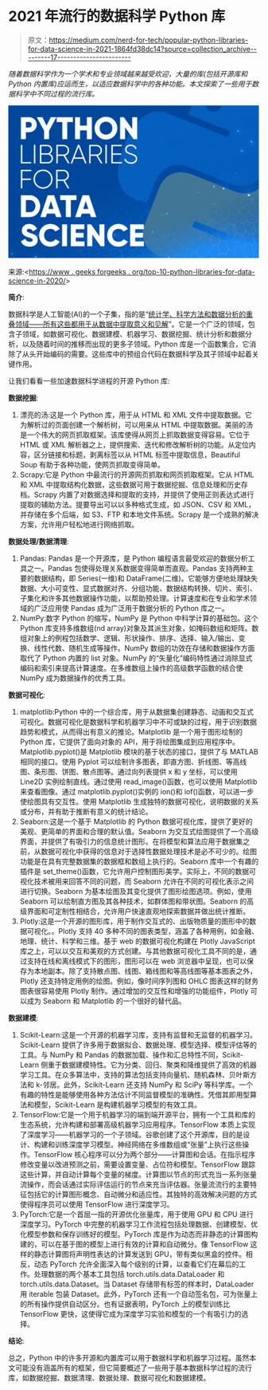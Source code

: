 # 2021 年流行的数据科学 Python 库

> 原文：<https://medium.com/nerd-for-tech/popular-python-libraries-for-data-science-in-2021-1864fd38dc14?source=collection_archive---------17----------------------->

*随着数据科学作为一个学术和专业领域越来越受欢迎，大量的库(包括开源库和 Python 内置库)应运而生，以适应数据科学中的各种功能。本文探索了一些用于数据科学中不同过程的流行库。*

![](img/69d32d4e086ef93bae91211f70a99341.png)

来源:<[https://www . geeks forgeeks . org/top-10-python-libraries-for-data-science-in-2020/](https://www.geeksforgeeks.org/top-10-python-libraries-for-data-science-in-2020/)>

**简介**:

数据科学是人工智能(AI)的一个子集，指的是“[统计学、科学方法和数据分析的重叠领域——所有这些都用于从数据中提取意义和见解](https://www.oracle.com/in/data-science/what-is-data-science/#difference)”。它是一个广泛的领域，包含子领域，如数据可视化、数据建模、机器学习、数据挖掘、统计分析和数据分析，以及随着时间的推移而出现的更多子领域。Python 库是一个函数集合，它消除了从头开始编码的需要。这些库中的预组合代码在数据科学及其子领域中起着关键作用。

让我们看看一些加速数据科学进程的开源 Python 库:

**数据挖掘**:

1.  漂亮的汤:这是一个 Python 库，用于从 HTML 和 XML 文件中提取数据。它为解析过的页面创建一个解析树，可以用来从 HTML 中提取数据。美丽的汤是一个伟大的网页抓取框架。该库使得从网页上抓取数据变得容易。它位于 HTML 或 XML 解析器之上，提供搜索、迭代和修改解析树的功能。从定位内容，区分链接和标题，剥离标签以从 HTML 标签中提取信息，Beautiful Soup 有助于各种功能，使网页抓取变得简单。
2.  Scrapy:它是 Python 中最流行的开源网页抓取和网页抓取框架。它从 HTML 和 XML 中提取结构化数据，这些数据可用于数据挖掘、信息处理和历史存档。Scrapy 内置了对数据选择和提取的支持，并提供了使用正则表达式进行提取的辅助方法。提要导出可以以多种格式生成，如 JSON、CSV 和 XML，并存储在多个后端，如 S3、FTP 和本地文件系统。Scrapy 是一个成熟的解决方案，允许用户轻松地进行网络抓取。

**数据处理/数据清理**:

1.  Pandas: Pandas 是一个开源库，是 Python 编程语言最受欢迎的数据分析工具之一。Pandas 包使得处理关系数据变得简单而直观。Pandas 支持两种主要的数据结构，即 Series(一维)和 DataFrame(二维)。它能够方便地处理缺失数据、大小可变性、显式数据对齐、分组功能、数据结构转换、切片、索引、子集化和许多其他数据操作功能，以帮助预处理。计算速度和在专业和学术领域的广泛应用使 Pandas 成为广泛用于数据分析的 Python 库之一。
2.  NumPy:数字 Python 的缩写，NumPy 是 Python 中科学计算的基础包。这个 Python 库支持多维数组(nd array)对象及其派生对象，如掩码数组和矩阵。数组对象上的例程包括数学、逻辑、形状操作、排序、选择、输入/输出、变换、线性代数、随机生成等操作。NumPy 数组的功效在存储和数据操作方面取代了 Python 内置的 list 对象。NumPy 的“矢量化”编码特性通过消除显式编码和索引来提高计算速度。在多维数组上操作的高级数学函数的结合使 NumPy 成为数据操作的优秀工具。

**数据可视化**:

1.  matplotlib:Python 中的一个综合库，用于从数据集创建静态、动画和交互式可视化。数据可视化是数据科学和机器学习中不可或缺的过程，用于识别数据趋势和模式，从而得出有意义的推论。Matplotlib 是一个用于图形绘制的 Python 库，它提供了面向对象的 API，用于将绘图集成到应用程序中。Matplotlib.pyplot()是 Matplotlib 模块的基于状态的接口，提供了与 MATLAB 相同的接口。使用 Pyplot 可以绘制许多图表，即直方图、折线图、等高线图、条形图、饼图、散点图等。通过向列表提供 x 和 y 坐标，可以使用 Line2D 实例绘制直线。通过使用 read_image()函数，也可以使用 Matplotlib 来查看图像。通过 matplotlib.pyplot()实例的 ion()和 iof()函数，可以进一步使绘图具有交互性。使用 Matplotlib 生成独特的数据可视化，说明数据的关系或分布，并有助于推断有意义的统计结论。
2.  Seaborn:这是一个基于 Matplotlib 的 Python 数据可视化库，提供了更好的美观、更简单的界面和合理的默认值。Seaborn 为交互式绘图提供了一个高级界面，并提供了有吸引力的信息统计图形。在将模型和算法应用于数据集之前，从数据可视化中获得的信息对于选择性数据处理技术是必不可少的。绘图功能是在具有完整数据集的数据框和数组上执行的。Seaborn 库中一个有趣的插件是 set_theme()函数，它允许用户控制图形美学。实际上，不同的数据可视化技术被用来回答不同的问题，而 Seaborn 允许在不同的可视化表示之间进行切换。Seaborn 为基本绘图及其变化提供了图形绘图选项。例如，使用 Seaborn 可以绘制直方图及其各种技术，如群体图和带状图。Seaborn 的高级界面和可定制性相结合，允许用户快速直观地探索数据并做出统计推断。
3.  Plotly:这是一个开源的图形库，用于制作交互式的、出版物质量的图形中的数据可视化。。Plotly 支持 40 多种不同的图表类型，涵盖了各种用例，如金融、地理、统计、科学和三维。基于 web 的数据可视化构建在 Plotly JavaScript 库之上，可以以交互和美观的方式创建。与其他数据可视化工具不同的是，通过支持在线和离线模式下的图形，图形可以在 web 浏览器中呈现，也可以保存为本地副本。除了支持散点图、线图、箱线图和等高线图等基本图表之外，Plotly 还支持特定用例的绘图。例如，像时间序列图和 OHLC 图表这样的财务图表很容易使用 Plotly 制作。通过增加的交互性和增强的功能组件，Plotly 可以成为 Seaborn 和 Matplotlib 的一个很好的替代品。

**数据建模**:

1.  Scikit-Learn:这是一个开源的机器学习库，支持有监督和无监督的机器学习。Scikit-Learn 提供了许多用于数据拟合、数据处理、模型选择、模型评估等的工具。与 NumPy 和 Pandas 的数据加载、操作和汇总特性不同，Scikit-Learn 侧重于数据建模特性。它为分类、回归、聚类和降维提供了高效的机器学习工具。在众多算法中，支持的算法包括支持向量机、随机森林、贝叶斯方法和 k-邻居。此外，Scikit-Learn 还支持 NumPy 和 SciPy 等科学库。一个有趣的特性是能够使用各种方法估计不同监督模型的准确性。凭借其即用型算法和模型，Scikit-Learn 是构建机器学习模型的有效工具。
2.  TensorFlow:它是一个用于机器学习的端到端开源平台，拥有一个工具和库的生态系统，允许构建和部署高级机器学习应用程序。TensorFlow 本质上实现了深度学习——机器学习的一个子领域。谷歌创建了这个开源库，目的是设计、构建和训练深度学习模型。神经网络在多维数组或“张量”上执行这些操作。TensorFlow 核心程序可以分为两个部分——计算图和会话。在指示程序修改变量以改进预测之前，需要设置变量、占位符和模型。TensorFlow 跟踪这些计算，并自动计算每个变量的梯度。计算图以节点的形式充当一系列张量流操作，而会话通过实际评估运行的节点来充当评估器。张量流流行的主要特征包括它的计算图形概念、自动微分和适应性。其独特的高效解决问题的方式使得程序员可以使用 TensorFlow 进行深度学习。
3.  PyTorch:它是一个首屈一指的开源优化张量库，用于使用 GPU 和 CPU 进行深度学习。PyTorch 中完整的机器学习工作流程包括处理数据、创建模型、优化模型参数和保存训练好的模型。PyTorch 库是作为动态而非静态的计算图构建的，可以在基于图的模型上进行有效的计算和自动微分。像 TensorFlow 这样的静态计算图将声明性表达的计算发送到 GPU，带有类似黑盒的控件。相反，动态 PyTorch 允许全面深入每个级别的计算，以查看它们在幕后的工作。处理数据的两个基本工具包括 torch.utils.data.DataLoader 和 torch.utils.data.Dataset。当 Dataset 存储带有标签的样本时，DataLoader 用 iterable 包装 Dataset。此外，PyTorch 还有一个自动签名包，可为张量上的所有操作提供自动区分。也有证据表明，PyTorch 上的模型训练比 TensorFlow 更快，这使得它成为深度学习实验和模型的一个有吸引力的选择。

**结论**:

总之，Python 中的许多开源和内置库可以用于数据科学和机器学习过程。虽然本文可能没有涵盖所有的框架，但它简要概述了一些用于基本数据科学过程的流行库，如数据挖掘、数据清理、数据处理、数据可视化和数据建模。